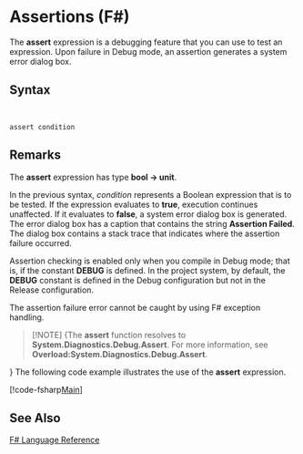# Assertions (F#)

The **assert** expression is a debugging feature that you can use to test an expression. Upon failure in Debug mode, an assertion generates a system error dialog box.


## Syntax


```


assert condition

```



## Remarks
The **assert** expression has type **bool -&gt; unit**.

In the previous syntax, *condition* represents a Boolean expression that is to be tested. If the expression evaluates to **true**, execution continues unaffected. If it evaluates to **false**, a system error dialog box is generated. The error dialog box has a caption that contains the string **Assertion Failed**. The dialog box contains a stack trace that indicates where the assertion failure occurred.

Assertion checking is enabled only when you compile in Debug mode; that is, if the constant **DEBUG** is defined. In the project system, by default, the **DEBUG** constant is defined in the Debug configuration but not in the Release configuration.

The assertion failure error cannot be caught by using F# exception handling.


>[!NOTE] {The **assert** function resolves to **System.Diagnostics.Debug.Assert**. For more information, see **Overload:System.Diagnostics.Debug.Assert**.

}
The following code example illustrates the use of the **assert** expression.

[!code-fsharp[Main](snippets/fslangref2/snippet5401.fs)]
    
## See Also
[F&#35; Language Reference](FSharp+Language+Reference.md)

